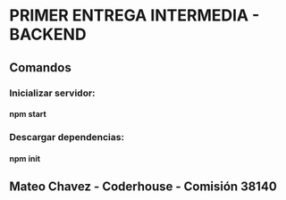 # PRIMER ENTREGA INTERMEDIA - BACKEND


## Comandos

### Inicializar servidor:
#### npm start
### Descargar dependencias:
#### npm init


## Mateo Chavez - Coderhouse - Comisión 38140